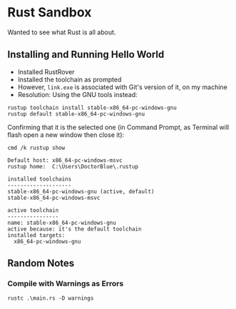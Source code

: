 # Rust Sandbox

Wanted to see what Rust is all about.

## Installing and Running Hello World

- Installed RustRover
- Installed the toolchain as prompted
- However, `link.exe` is associated with Git's version of it, on my machine
- Resolution: Using the GNU tools instead:

```
rustup toolchain install stable-x86_64-pc-windows-gnu
rustup default stable-x86_64-pc-windows-gnu
```

Confirming that it is the selected one (in Command Prompt, as Terminal will flash open a new window then close it):

```
cmd /k rustup show

Default host: x86_64-pc-windows-msvc
rustup home:  C:\Users\DoctorBlue\.rustup

installed toolchains
--------------------
stable-x86_64-pc-windows-gnu (active, default)
stable-x86_64-pc-windows-msvc

active toolchain
----------------
name: stable-x86_64-pc-windows-gnu
active because: it's the default toolchain
installed targets:
  x86_64-pc-windows-gnu
```

## Random Notes

### Compile with Warnings as Errors

```
rustc .\main.rs -D warnings
```
